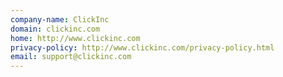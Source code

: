 ```yaml
---
company-name: ClickInc
domain: clickinc.com
home: http://www.clickinc.com
privacy-policy: http://www.clickinc.com/privacy-policy.html
email: support@clickinc.com
---
```




